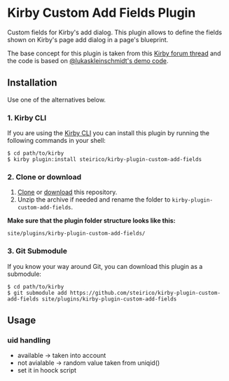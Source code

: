 # Kirby Custom Add Fields Plugin
Custom fields for Kirby's add dialog. This plugin allows to define the fields shown on Kirby's page add dialog in a page's blueprint.

The base concept for this plugin is taken from this [Kirby forum thread](https://forum.getkirby.com/t/add-field-to-page-creation-modal/9359)
and the code is based on [@lukaskleinschmidt's demo code](
https://github.com/lukaskleinschmidt/kirby-custom-add-form).

## Installation
Use one of the alternatives below.

### 1. Kirby CLI

If you are using the [Kirby CLI](https://github.com/getkirby/cli) you can install this plugin by running the following commands in your shell:

```
$ cd path/to/kirby
$ kirby plugin:install steirico/kirby-plugin-custom-add-fields
```

### 2. Clone or download

1. [Clone](https://github.com/steirico/kirby-plugin-custom-add-fields.git) or [download](https://github.com/steirico/kirby-plugin-custom-add-fields/archive/master.zip)  this repository.
2. Unzip the archive if needed and rename the folder to `kirby-plugin-custom-add-fields`.

**Make sure that the plugin folder structure looks like this:**

```
site/plugins/kirby-plugin-custom-add-fields/
```

### 3. Git Submodule

If you know your way around Git, you can download this plugin as a submodule:

```
$ cd path/to/kirby
$ git submodule add https://github.com/steirico/kirby-plugin-custom-add-fields site/plugins/kirby-plugin-custom-add-fields
```
## Usage

### uid handling
- available -> taken into account
- not avialable -> random value taken from uniqid()
- set it in hoock script